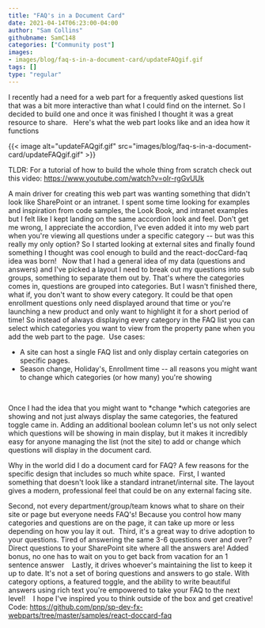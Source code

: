```yaml
---
title: "FAQ's in a Document Card"
date: 2021-04-14T06:23:00-04:00
author: "Sam Collins"
githubname: SamC148
categories: ["Community post"]
images:
- images/blog/faq-s-in-a-document-card/updateFAQgif.gif
tags: []
type: "regular"
---
```


I recently had a need for a web part for a frequently asked questions
list that was a bit more interactive than what I could find on the
internet. So I decided to build one and once it was finished I thought
it was a great resource to share.
 
Here's what the web part looks like and an idea how it functions

{{< image alt="updateFAQgif.gif" src="images/blog/faq-s-in-a-document-card/updateFAQgif.gif" >}}
 

TLDR: For a tutorial of how to build the whole thing from scratch check
out this video: <https://www.youtube.com/watch?v=oIr-rgGvUUk>
 

A main driver for creating this web part was wanting something that
didn't look like SharePoint or an intranet. I spent some time looking
for examples and inspiration from code samples, the Look Book, and
intranet examples but I felt like I kept landing on the same accordion
look and feel. Don't get me wrong, I appreciate the accordion, I've even
added it into my web part when you're viewing all questions under a
specific category -- but was this really my only option? So I started
looking at external sites and finally found something I thought was cool
enough to build and the react-docCard-faq idea was born!
 
Now that I had a general idea of my data (questions and answers) and
I've picked a layout I need to break out my questions into sub groups,
something to separate them out by. That's where the categories comes in,
questions are grouped into categories. But I wasn't finished there, what
if, you don't want to show every category. It could be that open
enrollment questions only need displayed around that time or you're
launching a new product and only want to highlight it for a short period
of time! So instead of always displaying every category in the FAQ list
you can select which categories you want to view from the property pane
when you add the web part to the page. 
Use cases: 

-   A site can host a single FAQ list and only display certain
    categories on specific pages.
-   Season change, Holiday's, Enrollment time -- all reasons you might
    want to change which categories (or how many) you're showing


 

Once I had the idea that you might want to *change *which categories are
showing and not just always display the same categories, the featured
toggle came in. Adding an additional boolean column let's us not only
select which questions will be showing in main display, but it makes it
incredibly easy for anyone managing the list (not the site) to add or
change which questions will display in the document card.
 

Why in the world did I do a document card for FAQ? A few reasons for the
specific design that includes so much white space. 
First, I wanted something that doesn't look like a standard
intranet/internal site. The layout gives a modern, professional feel
that could be on any external facing site. 
 

Second, not every department/group/team knows what to share on their
site or page but everyone needs FAQ's! Because you control how many
categories and questions are on the page, it can take up more or less
depending on how you lay it out. 
Third, it's a great way to drive adoption to your questions. Tired of
answering the same 3-6 questions over and over? Direct questions to your
SharePoint site where all the answers are! Added bonus, no one has to
wait on you to get back from vacation for an 1 sentence answer 
 
Lastly, it drives whoever's maintaining the list to keep it up to date.
It's not a set of boring questions and answers to go stale. With
category options, a featured toggle, and the ability to write beautiful
answers using rich text you're empowered to take your FAQ to the next
level! 
 
I hope I've inspired you to think outside of the box and get creative!
Code:
<https://github.com/pnp/sp-dev-fx-webparts/tree/master/samples/react-doccard-faq>
